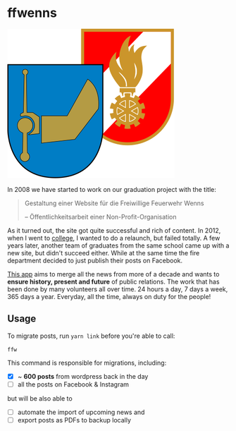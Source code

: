 # ffwenns

![](./public/images/feuerwehr-wenns.svg)

In 2008 we have started to work on our graduation project with the title:

> Gestaltung einer Website für die Freiwillige Feuerwehr Wenns
>
> – Öffentlichkeitsarbeit einer Non-Profit-Organisation

As it turned out, the site got quite successful and rich of content. In 2012, when I went to [college](https://it-kolleg-imst.at), I wanted to do a relaunch, but failed totally. A few years later, another team of graduates from the same school came up with a new site, but didn't succeed either. While at the same time the fire department decided to just publish their posts on Facebook.

[This app](https://ffwenns.app) aims to merge all the news from more of a decade and wants to **ensure history, present and future** of public relations. The work that has been done by many volunteers all over time. 24 hours a day, 7 days a week, 365 days a year. Everyday, all the time, always on duty for the people!

## Usage

To migrate posts, run `yarn link` before you're able to call:

```
ffw
```

This command is responsible for migrations, including:

- [x] ~ **600 posts** from wordpress back in the day
- [ ] all the posts on Facebook & Instagram

but will be also able to

- [ ] automate the import of upcoming news and
- [ ] export posts as PDFs to backup locally
